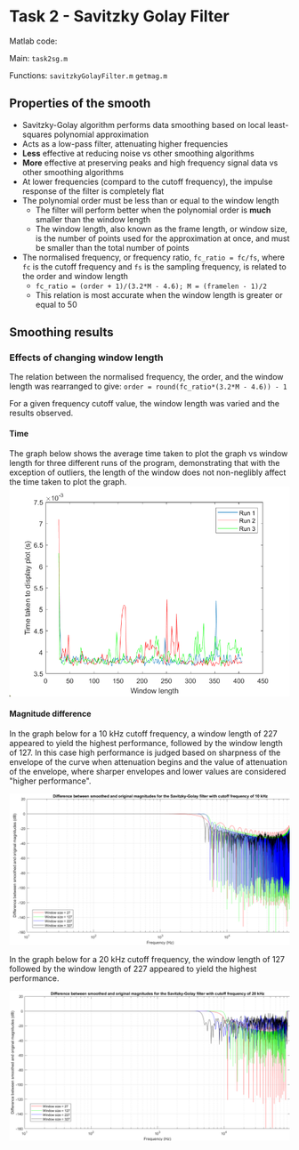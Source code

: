 # Task 2 - Savitzky Golay Filter

Matlab code: 

Main:
`task2sg.m`

Functions:
`savitzkyGolayFilter.m`
`getmag.m`

## Properties of the smooth

* Savitzky-Golay algorithm performs data smoothing based on local least-squares polynomial approximation
* Acts as a low-pass filter, attenuating higher frequencies
* **Less** effective at reducing noise vs other smoothing algorithms
* **More** effective at preserving peaks and high frequency signal data vs other smoothing algorithms
* At lower frequencies (compard to the cutoff frequency), the impulse response of the filter is completely flat
* The polynomial order must be less than or equal to the window length
  * The filter will perform better when the polynomial order is **much** smaller than the window length
  * The window length, also known as the frame length, or window size, is the number of points used for the approximation at once, and must be smaller than the total number of points
* The normalised frequency, or frequency ratio, `fc_ratio = fc/fs`, where `fc` is the cutoff frequency and `fs` is the sampling frequency, is related to the order and window length
  * `fc_ratio = (order + 1)/(3.2*M - 4.6); M = (framelen - 1)/2`
  * This relation is most accurate when the window length is greater or equal to 50

## Smoothing results

### Effects of changing window length

The relation between the normalised frequency, the order, and the window length was rearranged to give:
`order = round(fc_ratio*(3.2*M - 4.6)) - 1`

For a given frequency cutoff value, the window length was varied and the results observed. 

#### Time
The graph below shows the average time taken to plot the graph vs window length for three different runs of the program, demonstrating that with the exception of outliers, the length of the window does not non-neglibly affect the time taken to plot the graph.
![](https://github.com/GabrielleJohnston/READMEProject/blob/SG_Gabby/timetakenvswindowlength_sg_20kHz_N20_comb.png)

#### Magnitude difference
In the graph below for a 10 kHz cutoff frequency, a window length of 227 appeared to yield the highest performance, followed by the window length of 127. In this case high performance is judged based on sharpness of the envelope of the curve when attenuation begins and the value of attenuation of the envelope, where sharper envelopes and lower values are considered "higher performance".

![](https://github.com/GabrielleJohnston/READMEProject/blob/SG_Gabby/differenceinmagnitude_sg_10kHz.png)

In the graph below for a 20 kHz cutoff frequency, the window length of 127 followed by the window length of 227 appeared to yield the highest performance.


![](https://github.com/GabrielleJohnston/READMEProject/blob/SG_Gabby/differenceinmagnitude_sg_20kHz.png)

